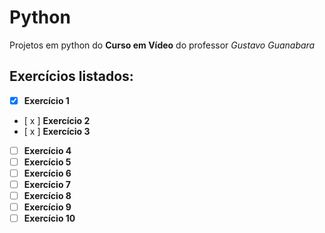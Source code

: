 # Python 
 Projetos em python do **Curso em Vídeo** do professor *Gustavo Guanabara*
 
 ## Exercícios listados:
 
 - [x] **Exercício 1**
 - [ x ] **Exercício 2**
 - [ x ] **Exercício 3**
 - [ ] **Exercício 4**
 - [ ] **Exercício 5**
 - [ ] **Exercício 6**
 - [ ] **Exercício 7**
 - [ ] **Exercício 8**
 - [ ] **Exercício 9**
 - [ ] **Exercício 10**
